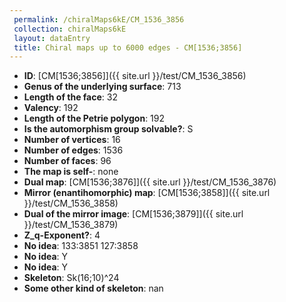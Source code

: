 ```yaml
--- 
 permalink: /chiralMaps6kE/CM_1536_3856 
 collection: chiralMaps6kE
 layout: dataEntry
 title: Chiral maps up to 6000 edges - CM[1536;3856]
---
```


- **ID**: [CM[1536;3856]]({{ site.url }}/test/CM_1536_3856)
- **Genus of the underlying surface**: 713
- **Length of the face**: 32
- **Valency**: 192
- **Length of the Petrie polygon**: 192
- **Is the automorphism group solvable?**: S
- **Number of vertices**: 16
- **Number of edges**: 1536
- **Number of faces**: 96
- **The map is self-**: none
- **Dual map**: [CM[1536;3876]]({{ site.url }}/test/CM_1536_3876)
- **Mirror (enantihomorphic) map**: [CM[1536;3858]]({{ site.url }}/test/CM_1536_3858)
- **Dual of the mirror image**: [CM[1536;3879]]({{ site.url }}/test/CM_1536_3879)
- **Z_q-Exponent?**: 4
- **No idea**:  133:3851 127:3858
- **No idea**: Y
- **No idea**: Y
- **Skeleton**: Sk(16;10)^24
- **Some other kind of skeleton**: nan
